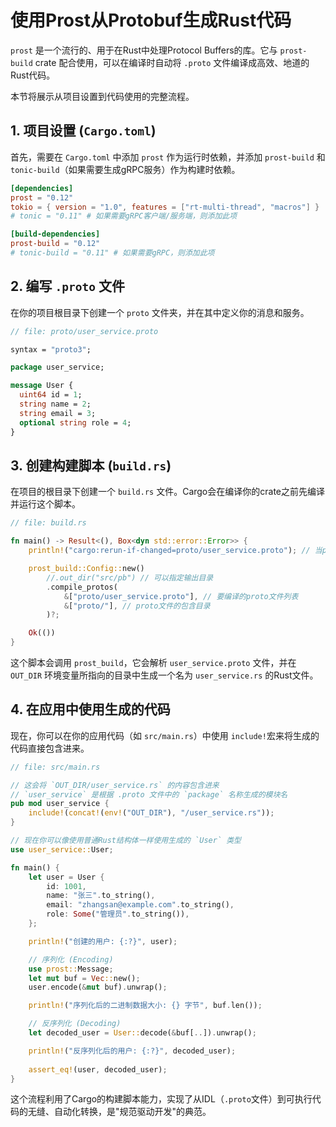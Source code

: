 # 使用Prost从Protobuf生成Rust代码

`prost` 是一个流行的、用于在Rust中处理Protocol Buffers的库。它与 `prost-build` crate 配合使用，可以在编译时自动将 `.proto` 文件编译成高效、地道的Rust代码。

本节将展示从项目设置到代码使用的完整流程。

## 1. 项目设置 (`Cargo.toml`)

首先，需要在 `Cargo.toml` 中添加 `prost` 作为运行时依赖，并添加 `prost-build` 和 `tonic-build`（如果需要生成gRPC服务）作为构建时依赖。

```toml
[dependencies]
prost = "0.12"
tokio = { version = "1.0", features = ["rt-multi-thread", "macros"] }
# tonic = "0.11" # 如果需要gRPC客户端/服务端，则添加此项

[build-dependencies]
prost-build = "0.12"
# tonic-build = "0.11" # 如果需要gRPC，则添加此项
```

## 2. 编写 `.proto` 文件

在你的项目根目录下创建一个 `proto` 文件夹，并在其中定义你的消息和服务。

```protobuf
// file: proto/user_service.proto

syntax = "proto3";

package user_service;

message User {
  uint64 id = 1;
  string name = 2;
  string email = 3;
  optional string role = 4;
}
```

## 3. 创建构建脚本 (`build.rs`)

在项目的根目录下创建一个 `build.rs` 文件。Cargo会在编译你的crate之前先编译并运行这个脚本。

```rust
// file: build.rs

fn main() -> Result<(), Box<dyn std::error::Error>> {
    println!("cargo:rerun-if-changed=proto/user_service.proto"); // 当proto文件改变时，重新运行构建脚本

    prost_build::Config::new()
        //.out_dir("src/pb") // 可以指定输出目录
        .compile_protos(
            &["proto/user_service.proto"], // 要编译的proto文件列表
            &["proto/"], // proto文件的包含目录
        )?;

    Ok(())
}
```

这个脚本会调用 `prost_build`，它会解析 `user_service.proto` 文件，并在 `OUT_DIR` 环境变量所指向的目录中生成一个名为 `user_service.rs` 的Rust文件。

## 4. 在应用中使用生成的代码

现在，你可以在你的应用代码（如 `src/main.rs`）中使用 `include!`宏来将生成的代码直接包含进来。

```rust
// file: src/main.rs

// 这会将 `OUT_DIR/user_service.rs` 的内容包含进来
// `user_service` 是根据 .proto 文件中的 `package` 名称生成的模块名
pub mod user_service {
    include!(concat!(env!("OUT_DIR"), "/user_service.rs"));
}

// 现在你可以像使用普通Rust结构体一样使用生成的 `User` 类型
use user_service::User;

fn main() {
    let user = User {
        id: 1001,
        name: "张三".to_string(),
        email: "zhangsan@example.com".to_string(),
        role: Some("管理员".to_string()),
    };

    println!("创建的用户: {:?}", user);

    // 序列化 (Encoding)
    use prost::Message;
    let mut buf = Vec::new();
    user.encode(&mut buf).unwrap();

    println!("序列化后的二进制数据大小: {} 字节", buf.len());

    // 反序列化 (Decoding)
    let decoded_user = User::decode(&buf[..]).unwrap();

    println!("反序列化后的用户: {:?}", decoded_user);
    
    assert_eq!(user, decoded_user);
}
```

这个流程利用了Cargo的构建脚本能力，实现了从IDL（`.proto`文件）到可执行代码的无缝、自动化转换，是"规范驱动开发"的典范。
